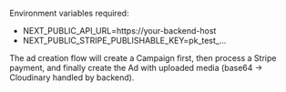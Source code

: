 Environment variables required:

- NEXT_PUBLIC_API_URL=https://your-backend-host
- NEXT_PUBLIC_STRIPE_PUBLISHABLE_KEY=pk_test_...

The ad creation flow will create a Campaign first, then process a Stripe payment, and finally create the Ad with uploaded media (base64 -> Cloudinary handled by backend).



